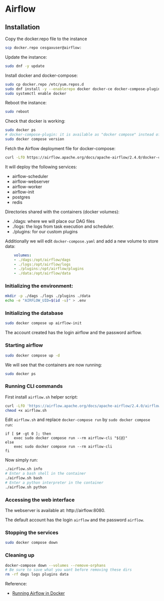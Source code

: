# Airflow

## Installation
Copy the docker.repo file to the instance
```bash
scp docker.repo cesgaxuser@airflow:
```
Update the instance:
```bash
sudo dnf -y update
```
Install docker and docker-compose:
```bash
sudo cp docker.repo /etc/yum.repos.d
sudo dnf install -y --enablerepo docker docker-ce docker-compose-plugin
sudo systemctl enable docker
```
Reboot the instance:
```bash
sudo reboot
```

Check that docker is working:
```bash
sudo docker ps
# docker-compose-plugin: it is available as "docker compose" instead of "docker-compose"
sudo docker compose version
```

Fetch the Airflow deployment file for docker-compose:
```bash
curl -LfO https://airflow.apache.org/docs/apache-airflow/2.4.0/docker-compose.yaml
```

It will deploy the following services:
- airflow-scheduler
- airflow-webserver
- airflow-worker
- airflow-init
- postgres
- redis

Directories shared with the containers (docker volumes):
- ./dags: where we will place our DAG files
- ./logs: the logs from task execution and scheduler.
- ./plugins: for our custom plugins

Additionally we will edit `docker-compose.yaml` and add a new volume to store data:
```yaml
    volumes:
    - ./dags:/opt/airflow/dags
    - ./logs:/opt/airflow/logs
    - ./plugins:/opt/airflow/plugins
    - ./data:/opt/airflow/data
```


### Initializing the environment:
```bash
mkdir -p ./dags ./logs ./plugins ./data
echo -e "AIRFLOW_UID=$(id -u)" > .env
```

### Initializing the database
```bash
sudo docker compose up airflow-init
```
The account created has the login airflow and the password airflow.

### Starting airflow
```bash
sudo docker compose up -d
```

We will see that the containers are now running:
```bash
sudo docker ps
```

### Running CLI commands
First install `airflow.sh` helper script:
```bash
curl -LfO 'https://airflow.apache.org/docs/apache-airflow/2.4.0/airflow.sh'
chmod +x airflow.sh
```

Edit `airflow.sh` and replace `docker-compose run` by `sudo docker compose run`:
```
if [ $# -gt 0 ]; then
    exec sudo docker compose run --rm airflow-cli "${@}"
else
    exec sudo docker compose run --rm airflow-cli
fi
```


Now simply run:
```bash
./airflow.sh info
# Enter a bash shell in the container
./airflow.sh bash
# Enter a python interpreter in the container
./airflow.sh python
```

### Accessing the web interface
The webserver is available at: http://airflow:8080.

The default account has the login `airflow` and the password `airflow`.


### Stopping the services
```bash
sudo docker compose down
```

### Cleaning up
```bash
docker-compose down --volumes --remove-orphans
# Be sure to save what you want before removing these dirs
rm -rf dags logs plugins data
```


Reference:
- [Running Airflow in Docker](https://airflow.apache.org/docs/apache-airflow/stable/howto/docker-compose/index.html)
